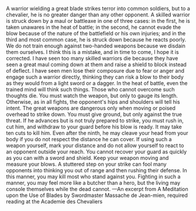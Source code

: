 A warrior wielding a great blade strikes terror into common soldiers, but to a chevalier, he is no greater danger than any other opponent. A skilled warrior is struck down by a maul or battleaxe in one of three cases: in the first, he is taken unawares in the heat of battle; in the second, he cannot evade the blow because of the nature of the battlefield or his own injuries; and in the third and most common case, he is struck down because he reacts poorly.
We do not train enough against two-handed weapons because we disdain them ourselves. I think this is a mistake, and in time to come, I hope it is corrected. I have seen too many skilled warriors die because they have seen a great maul coming down at them and raise a shield to block instead of deflect. I have seen men lose their composure due to fear or anger and engage such a warrior directly, thinking they can risk a blow to their body as they would from a light sword or a dagger. In the heat of battle, even the trained mind will think such things. Those who cannot overcome such thoughts die.
You must watch the weapon, but only to gauge its length. Otherwise, as in all fights, the opponent's hips and shoulders will tell his intent. The great weapons are dangerous only when moving or poised overhead to strike down. You must give ground, but only against the true threat. If he advances but is not truly prepared to strike, you must rush in, cut him, and withdraw to your guard before his blow is ready. It may take ten cuts to kill him. Even after the ninth, he may cleave your head from your body if you do not respect the distance he can cover.
If using such a weapon yourself, mark your distance and do not allow yourself to react to an opponent outside your reach. You cannot recover your guard as quickly as you can with a sword and shield. Keep your weapon moving and measure your blows. A stuttered step on your strike can fool many opponents into thinking you out of range and then rushing their defense. In this manner, you may kill most who stand against you. Fighting in such a manner, you may feel more like a butcher than a hero, but the living may console themselves while the dead cannot.
—An excerpt from A Meditation upon the Use of Blades by Swordmaster Massache de Jean-mien, required reading at the Academie des Chevaliers
